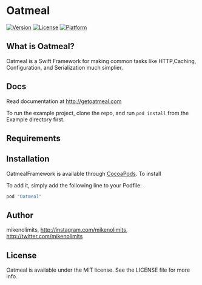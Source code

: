 # Oatmeal

[![Version](https://img.shields.io/cocoapods/v/Oatmeal.svg?style=flat)](http://cocoapods.org/pods/Oatmeal)
[![License](https://img.shields.io/cocoapods/l/Oatmeal.svg?style=flat)](http://cocoapods.org/pods/Oatmeal)
[![Platform](https://img.shields.io/cocoapods/p/Oatmeal.svg?style=flat)](http://cocoapods.org/pods/Oatmeal)

## What is Oatmeal?

Oatmeal is a Swift Framework for making common tasks like HTTP,Caching, Configuration, and Serialization much simplier. 

## Docs

Read documentation at http://getoatmeal.com

To run the example project, clone the repo, and run `pod install` from the Example directory first.

## Requirements

## Installation

OatmealFramework is available through [CocoaPods](http://cocoapods.org). To install

To add it, simply add the following line to your Podfile:

```ruby
pod "Oatmeal"
```

## Author

mikenolimits, http://instagram.com/mikenolimits, http://twitter.com/mikenolimits

## License

Oatmeal is available under the MIT license. See the LICENSE file for more info.

